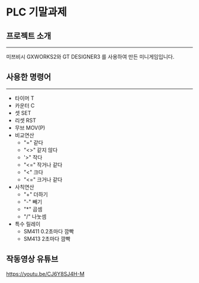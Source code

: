 # PLC 기말과제

## 프로젝트 소개

***

미쯔비시 GXWORKS2와 GT DESIGNER3 를 사용하여 만든 미니게임입니다. 

## 사용한 명령어 

***

* 타이머 T
* 카운터 C
* 셋     SET
* 리셋   RST
* 무브   MOV(P)
* 비교연산
  * "="  같다
  * "<>" 같지 않다
  * '>"  작다
  * "<=" 작거나 같다
  * "<"  크다
  * "<=" 크거나 같다
* 사칙연산
  * "+" 더하기
  * "-" 빼기
  * "*" 곱셈
  * "/" 나눗셈
* 특수 릴레이
  * SM411 0.2초마다 깜빡
  * SM413 2초마다 깜빡
 
## 작동영상 유튜브
<https://youtu.be/CJ6Y8SJ4H-M>
